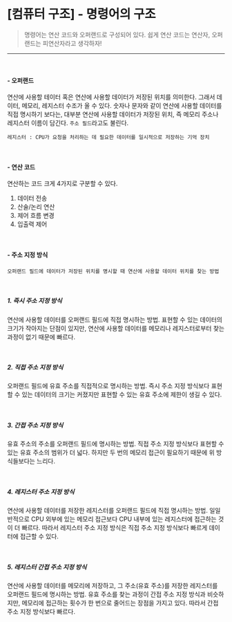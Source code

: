 # [컴퓨터 구조] - 명령어의 구조

> 명령어는 연산 코드와 오퍼랜드로 구성되어 있다. 쉽게 연산 코드는 연산자, 오퍼랜드는 피연산자라고 생각하자!

<hr>

<br>

#### - 오퍼랜드

연산에 사용할 테이터 혹은 연산에 사용할 데이터가 저장된 위치를 의미한다. 그래서 데이터, 메모리, 레지스터 수조가 올 수 있다. 숫자나 문자와 같이 연산에 사용할 데이터를 직접 명시하기 보다는, 대부분 연산에 사용할 데이터가 저장된 위치, 즉 메모리 주소나 레지스터 이름이 담긴다. `주소 필드`라고도 불린다. 

```text
레지스터 : CPU가 요청을 처리하는 데 필요한 데이터를 일시적으로 저장하는 기억 장치
```

<br>

#### - 연산 코드

연산하는 코드 크게 4가지로 구분할 수 있다.

1. 데이터 전송
2. 산술/논리 연산
3. 제어 흐름 변경
4. 입출력 제어

<br>

#### - 주소 지정 방식

```text
오퍼랜드 필드에 데이터가 저장된 위치를 명시할 때 연산에 사용할 데이터 위치를 찾는 방법
```

<br>

##### 1. 즉시 주소 지정 방식

연산에 사용할 데이터를 오퍼랜드 필드에 직접 명시하는 방법. 표현할 수 있는 데이터의 크기가 작아지는 단점이 있지만, 연산에 사용할 데이터를 메모리나 레지스터로부터 찾는 과정이 없기 때문에 빠르다.

<br>

##### 2. 직접 주소 지정 방식

오퍼랜드 필드에 유효 주소를 직접적으로 명시하는 방법. 즉시 주소 지정 방식보다 표현할 수 있는 데이터의 크기는 커졌지만 표현할 수 있는 유효 주소에 제한이 생길 수 있다. 

<br>

##### 3. 간접 주소 지정 방식

유효 주소의 주소를 오퍼랜드 필드에 명시하는 방법. 직접 주소 지정 방식보다 표현할 수 있는 유효 주소의 범위가 더 넓다. 하지만 두 번의 메모리 접근이 필요하기 때문에 위 방식들보다는 느리다.

<br>

##### 4. 레지스터 주소 지정 방식

연산에 사용할 데이터를 저장한 레지스터를 오퍼랜드 필드에 직접 명시하는 방법. 일일반적으로 CPU 외부에 있는 메모리 접근보다 CPU 내부에 있는 레지스터에 접근하는 것이 더 빠르다. 따라서 레지스터 주소 지정 방식은 직접 주소 지정 방식보다 빠르게 데이터에 접근할 수 있다.

<br>

##### 5. 레지스터 간접 주소 지정 방식

연산에 사용할 데이터를 메모리에 저장하고, 그 주소(유효 주소)를 저장한 레지스터를 오퍼랜드 필드에 명시하는 방법. 유효 주소를 찾는 과정이 간접 주소 지정 방식과 비슷하지만, 메모리에 접근하는 횟수가 한 번으로 줄어드는 장점을 가지고 있다. 따라서 간접 주소 지정 방식보다 빠르다. 

